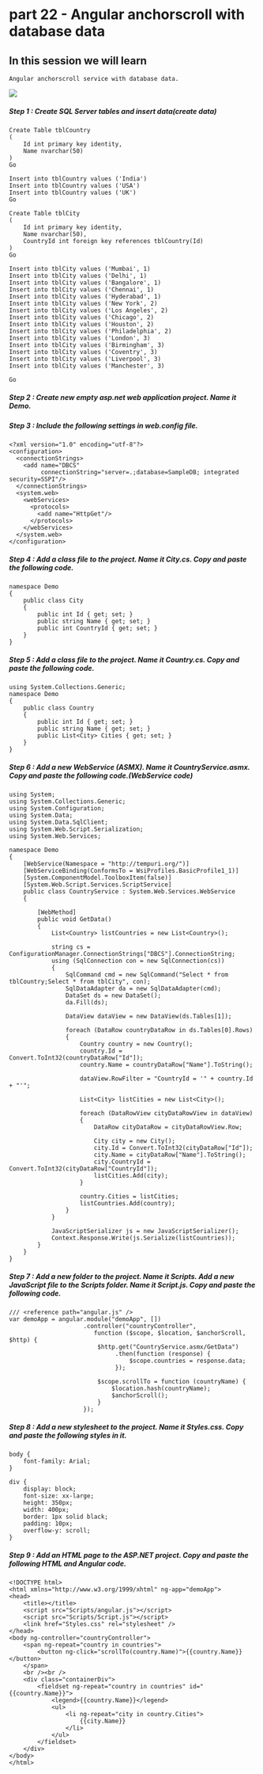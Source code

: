 # part 22 - Angular anchorscroll with database data

## In this session we will learn

    Angular anchorscroll service with database data.

![](../img/anchorscroll.png)

##### Step 1 : Create SQL Server tables and insert data(create data)
    
    Create Table tblCountry
    (
        Id int primary key identity,
        Name nvarchar(50)
    )
    Go
     
    Insert into tblCountry values ('India')
    Insert into tblCountry values ('USA')
    Insert into tblCountry values ('UK')
    Go
     
    Create Table tblCity
    (
        Id int primary key identity,
        Name nvarchar(50),
        CountryId int foreign key references tblCountry(Id)
    )
    Go
     
    Insert into tblCity values ('Mumbai', 1)
    Insert into tblCity values ('Delhi', 1)
    Insert into tblCity values ('Bangalore', 1)
    Insert into tblCity values ('Chennai', 1)
    Insert into tblCity values ('Hyderabad', 1)
    Insert into tblCity values ('New York', 2)
    Insert into tblCity values ('Los Angeles', 2)
    Insert into tblCity values ('Chicago', 2)
    Insert into tblCity values ('Houston', 2)
    Insert into tblCity values ('Philadelphia', 2)
    Insert into tblCity values ('London', 3)
    Insert into tblCity values ('Birmingham', 3)
    Insert into tblCity values ('Coventry', 3)
    Insert into tblCity values ('Liverpool', 3)
    Insert into tblCity values ('Manchester', 3)

    Go

##### Step 2 : Create new empty asp.net web application project. Name it Demo. 

##### Step 3 : Include the following settings in web.config file.

    <?xml version="1.0" encoding="utf-8"?>
    <configuration>
      <connectionStrings>
        <add name="DBCS"
             connectionString="server=.;database=SampleDB; integrated security=SSPI"/>
      </connectionStrings>
      <system.web>
        <webServices>
          <protocols>
            <add name="HttpGet"/>
          </protocols>
        </webServices>
      </system.web>
    </configuration>

##### Step 4 : Add a class file to the project. Name it City.cs. Copy and paste the following code.

    namespace Demo
    {
        public class City
        {
            public int Id { get; set; }
            public string Name { get; set; }
            public int CountryId { get; set; }
        }
    }

##### Step 5 : Add a class file to the project. Name it Country.cs. Copy and paste the following code.

    using System.Collections.Generic;
    namespace Demo
    {
        public class Country
        {
            public int Id { get; set; }
            public string Name { get; set; }
            public List<City> Cities { get; set; }
        }
    }

##### Step 6 : Add a new WebService (ASMX). Name it CountryService.asmx. Copy and paste the following code.(WebService code)

    using System;
    using System.Collections.Generic;
    using System.Configuration;
    using System.Data;
    using System.Data.SqlClient;
    using System.Web.Script.Serialization;
    using System.Web.Services;
     
    namespace Demo
    {
        [WebService(Namespace = "http://tempuri.org/")]
        [WebServiceBinding(ConformsTo = WsiProfiles.BasicProfile1_1)]
        [System.ComponentModel.ToolboxItem(false)]
        [System.Web.Script.Services.ScriptService]
        public class CountryService : System.Web.Services.WebService
        {
     
            [WebMethod]
            public void GetData()
            {
                List<Country> listCountries = new List<Country>();
     
                string cs = ConfigurationManager.ConnectionStrings["DBCS"].ConnectionString;
                using (SqlConnection con = new SqlConnection(cs))
                {
                    SqlCommand cmd = new SqlCommand("Select * from tblCountry;Select * from tblCity", con);
                    SqlDataAdapter da = new SqlDataAdapter(cmd);
                    DataSet ds = new DataSet();
                    da.Fill(ds);
     
                    DataView dataView = new DataView(ds.Tables[1]);
     
                    foreach (DataRow countryDataRow in ds.Tables[0].Rows)
                    {
                        Country country = new Country();
                        country.Id = Convert.ToInt32(countryDataRow["Id"]);
                        country.Name = countryDataRow["Name"].ToString();
     
                        dataView.RowFilter = "CountryId = '" + country.Id + "'";
     
                        List<City> listCities = new List<City>();
     
                        foreach (DataRowView cityDataRowView in dataView)
                        {
                            DataRow cityDataRow = cityDataRowView.Row;
     
                            City city = new City();
                            city.Id = Convert.ToInt32(cityDataRow["Id"]);
                            city.Name = cityDataRow["Name"].ToString();
                            city.CountryId = Convert.ToInt32(cityDataRow["CountryId"]);
                            listCities.Add(city);
                        }
     
                        country.Cities = listCities;
                        listCountries.Add(country);
                    }
                }
     
                JavaScriptSerializer js = new JavaScriptSerializer();
                Context.Response.Write(js.Serialize(listCountries));
            }
        }
    }

##### Step 7 : Add a new folder to the project. Name it Scripts. Add a new JavaScript file to the Scripts folder. Name it Script.js. Copy and paste the following code.

    /// <reference path="angular.js" /> 
    var demoApp = angular.module("demoApp", [])
                         .controller("countryController",
                            function ($scope, $location, $anchorScroll, $http) {
                             $http.get("CountryService.asmx/GetData")
                                  .then(function (response) {
                                      $scope.countries = response.data;
                                  });
     
                             $scope.scrollTo = function (countryName) {
                                 $location.hash(countryName);
                                 $anchorScroll();
                             }
                         });

##### Step 8 : Add a new stylesheet to the project. Name it Styles.css. Copy and paste the following styles in it. 

    body {
        font-family: Arial;
    }
     
    div {
        display: block;
        font-size: xx-large;
        height: 350px;
        width: 400px;
        border: 1px solid black;
        padding: 10px;
        overflow-y: scroll;
    }

##### Step 9 : Add an HTML page to the ASP.NET project. Copy and paste the following HTML and Angular code.

    <!DOCTYPE html>
    <html xmlns="http://www.w3.org/1999/xhtml" ng-app="demoApp">
    <head>
        <title></title>
        <script src="Scripts/angular.js"></script>
        <script src="Scripts/Script.js"></script>
        <link href="Styles.css" rel="stylesheet" />
    </head>
    <body ng-controller="countryController">
        <span ng-repeat="country in countries">
            <button ng-click="scrollTo(country.Name)">{{country.Name}}</button>
        </span>
        <br /><br />
        <div class="containerDiv">
            <fieldset ng-repeat="country in countries" id="{{country.Name}}">
                <legend>{{country.Name}}</legend>
                <ul>
                    <li ng-repeat="city in country.Cities">
                        {{city.Name}}
                    </li>
                </ul>
            </fieldset>
        </div>
    </body>
    </html>
